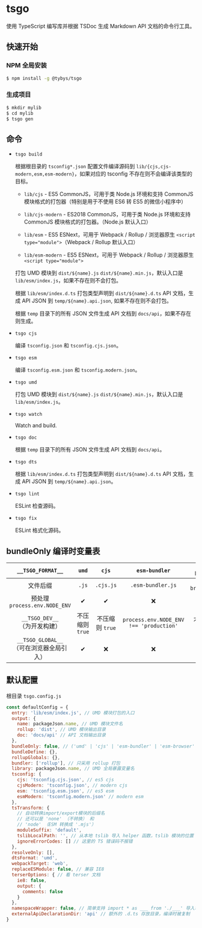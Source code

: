 # tsgo

使用 TypeScript 编写库并根据 TSDoc 生成 Markdown API 文档的命令行工具。

## 快速开始

### NPM 全局安装

``` bash
$ npm install -g @tybys/tsgo
```

### 生成项目

``` bash
$ mkdir mylib
$ cd mylib
$ tsgo gen
```

## 命令

* `tsgo build`

    根据根目录的 `tsconfig*.json` 配置文件编译源码到 `lib/{cjs,cjs-modern,esm,esm-modern}`，如果对应的 tsconfig 不存在则不会编译该类型的目标。

    * `lib/cjs` - ES5 CommonJS，可用于类 Node.js 环境和支持 CommonJS 模块格式的打包器（特别是用于不使用 ES6 转 ES5 的微信小程序中）

    * `lib/cjs-modern` - ES2018 CommonJS，可用于类 Node.js 环境和支持 CommonJS 模块格式的打包器。（Node.js 默认入口）

    * `lib/esm` - ES5 ESNext，可用于 Webpack / Rollup / 浏览器原生 `<script type="module">`（Webpack / Rollup 默认入口）

    * `lib/esm-modern` - ES5 ESNext，可用于 Webpack / Rollup / 浏览器原生 `<script type="module">`

    打包 UMD 模块到 `dist/${name}.js` `dist/${name}.min.js`，默认入口是 `lib/esm/index.js`，如果不存在则不会打包。

    根据 `lib/esm/index.d.ts` 打包类型声明到 `dist/${name}.d.ts` API 文档，生成 API JSON 到 `temp/${name}.api.json`, 如果不存在则不会打包。

    根据 `temp` 目录下的所有 JSON 文件生成 API 文档到 `docs/api`，如果不存在则生成。

* `tsgo cjs`

    编译 `tsconfig.json` 和 `tsconfig.cjs.json`。

* `tsgo esm`

    编译 `tsconfig.esm.json` 和 `tsconfig.modern.json`。

* `tsgo umd`

    打包 UMD 模块到 `dist/${name}.js` `dist/${name}.min.js`，默认入口是 `lib/esm/index.js`。

* `tsgo watch`

    Watch and build.

* `tsgo doc`

    根据 `temp` 目录下的所有 JSON 文件生成 API 文档到 `docs/api`。

* `tsgo dts`

    根据 `lib/esm/index.d.ts` 打包类型声明到 `dist/${name}.d.ts` API 文档，生成 API JSON 到 `temp/${name}.api.json`。

* `tsgo lint`

    ESLint 检查源码。

* `tsgo fix`

    ESLint 格式化源码。

## bundleOnly 编译时变量表

| `__TSGO_FORMAT__` | `umd` | `cjs` | `esm-bundler` | `esm-browser` | `esm-node` | `iife` |
| :-----: | :----: | :----: | :----: | :----: | :----: | :----: |
| 文件后缀 | `.js` | `.cjs.js` | `.esm-bundler.js` | `.esm-browser.js` | `.mjs` | `.global.js` |
| 预处理 `process.env.NODE_ENV` | ✔ | ✔ | ❌ | ✔ | ❌ | ✔ |
| `__TSGO_DEV__` <br/>（为开发构建） | 不压缩则 `true` | 不压缩则 `true` | `process.env.NODE_ENV !== 'production'` | 不压缩则 `true` | `process.env.NODE_ENV !== 'production'` | 不压缩则 `true` |
| `__TSGO_GLOBAL__` <br/>（可在浏览器全局引入） | ✔ | ❌ | ❌ |❌ | ❌ | ✔ |

## 默认配置

根目录 `tsgo.config.js`

``` js
const defaultConfig = {
  entry: 'lib/esm/index.js', // UMD 模块打包的入口
  output: {
    name: packageJson.name, // UMD 模块文件名
    rollup: 'dist', // UMD 模块输出目录
    doc: 'docs/api' // API 文档输出目录
  },
  bundleOnly: false, // ('umd' | 'cjs' | 'esm-bundler' | 'esm-browser' | 'esm-node' | 'iife')[]
  bundleDefine: {},
  rollupGlobals: {},
  bundler: ['rollup'], // 只采用 rollup 打包
  library: packageJson.name, // UMD 全局暴露变量名
  tsconfig: {
    cjs: 'tsconfig.cjs.json', // es5 cjs
    cjsModern: 'tsconfig.json', // modern cjs
    esm: 'tsconfig.esm.json', // es5 esm
    esmModern: 'tsconfig.modern.json' // modern esm
  },
  tsTransform: {
    // 自动转换import/export模块的后缀名
    // 还可以是 'none' （不转换） 和
    // 'node' （ESM 转换成 '.mjs'）
    moduleSuffix: 'default',
    tslibLocalPath: '', // 从本地 tslib 导入 helper 函数，tslib 模块的位置
    ignoreErrorCodes: [] // 这里的 TS 错误码不报错
  },
  resolveOnly: [],
  dtsFormat: 'umd',
  webpackTarget: 'web',
  replaceESModule: false, // 兼容 IE8
  terserOptions: { // 看 terser 文档
    ie8: false,
    output: {
      comments: false
    }
  },
  namespaceWrapper: false, // 简单支持 import * as ___ from './___' 导入本地模块，api-extractor 暂不支持 
  externalApiDeclarationDir: 'api' // 额外的 .d.ts 存放目录，编译时被复制 
}
```
